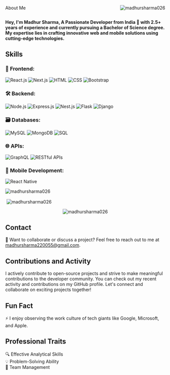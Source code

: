 <div style="display: flex; justify-content: space-between;">
    <p>About Me</p>
    <p><img src="https://komarev.com/ghpvc/?username=madhursharma026&label=Profile%20views&color=0e75b6&style=flat" alt="madhursharma026" /></p>
</div>

**Hey, I'm Madhur Sharma, A Passionate Developer from India 🚀 with 2.5+ years of experience and currently pursuing a Bachelor of Science degree. My expertise lies in crafting innovative web and mobile solutions using cutting-edge technologies.**

## Skills
### 🚀 **Frontend:**  
![React.js](https://img.icons8.com/color/48/000000/react-native.png) ![Next.js](https://img.icons8.com/color/48/000000/nextjs.png) ![HTML](https://img.icons8.com/color/48/000000/html-5.png) ![CSS](https://img.icons8.com/color/48/000000/css3.png) ![Bootstrap](https://img.icons8.com/color/48/000000/bootstrap.png)

### 🛠️ **Backend:**  
![Node.js](https://img.icons8.com/color/48/000000/nodejs.png) ![Express.js](https://img.icons8.com/color/48/000000/express.png) ![Nest.js](https://img.icons8.com/color/48/000000/nestjs.png) ![Flask](https://img.icons8.com/color/48/000000/flask.png) ![Django](https://img.icons8.com/color/48/000000/django.png)

### 🗃️ **Databases:**  
![MySQL](https://img.icons8.com/color/48/000000/mysql.png) ![MongoDB](https://img.icons8.com/color/48/000000/mongodb.png) ![SQL](https://img.icons8.com/color/48/000000/sql.png)

### 🌐 **APIs:**  
![GraphQL](https://img.icons8.com/color/48/000000/graphql.png) ![RESTful APIs](https://img.icons8.com/color/48/000000/api-settings.png)

### 📱 **Mobile Development:**  
![React Native](https://img.icons8.com/color/48/000000/react-native.png) 

<p align="left"> <img src="https://github-readme-stats.vercel.app/api/top-langs?username=madhursharma026&show_icons=true&locale=en&layout=compact" alt="madhursharma026" /> </p>

<p>&nbsp;<img align="center" src="https://github-readme-stats.vercel.app/api?username=madhursharma026&show_icons=true&locale=en" alt="madhursharma026" /></p>

<p align="center"><img src="https://github-readme-streak-stats.herokuapp.com/?user=madhursharma026&" alt="madhursharma026" /></p>

## Contact
📧 Want to collaborate or discuss a project? Feel free to reach out to me at madhursharma220055@gmail.com.

## Contributions and Activity
I actively contribute to open-source projects and strive to make meaningful contributions to the developer community. You can check out my recent activity and contributions on my GitHub profile.
Let's connect and collaborate on exciting projects together!

## Fun Fact
⚡ I enjoy observing the work culture of tech giants like Google, Microsoft, and Apple.

## Professional Traits
🔍 Effective Analytical Skills  
💡 Problem-Solving Ability  
👥 Team Management  

